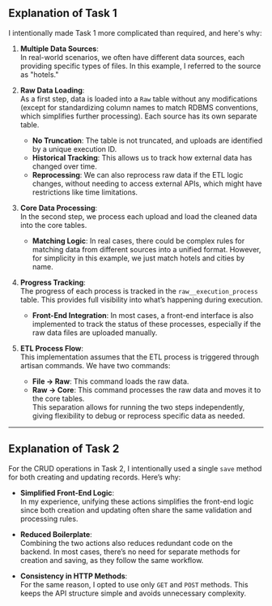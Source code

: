 ## Explanation of Task 1

I intentionally made Task 1 more complicated than required, and here's why:

1. **Multiple Data Sources**:  
   In real-world scenarios, we often have different data sources, each providing specific types of files. In this example, I referred to the source as "hotels."

2. **Raw Data Loading**:  
   As a first step, data is loaded into a `Raw` table without any modifications (except for standardizing column names to match RDBMS conventions, which simplifies further processing). Each source has its own separate table.
    - **No Truncation**: The table is not truncated, and uploads are identified by a unique execution ID.
    - **Historical Tracking**: This allows us to track how external data has changed over time.
    - **Reprocessing**: We can also reprocess raw data if the ETL logic changes, without needing to access external APIs, which might have restrictions like time limitations.

3. **Core Data Processing**:  
   In the second step, we process each upload and load the cleaned data into the core tables.
    - **Matching Logic**: In real cases, there could be complex rules for matching data from different sources into a unified format. However, for simplicity in this example, we just match hotels and cities by name.

4. **Progress Tracking**:  
   The progress of each process is tracked in the `raw__execution_process` table. This provides full visibility into what’s happening during execution.
    - **Front-End Integration**: In most cases, a front-end interface is also implemented to track the status of these processes, especially if the raw data files are uploaded manually.

5. **ETL Process Flow**:  
   This implementation assumes that the ETL process is triggered through artisan commands. We have two commands:
    - **File -> Raw**: This command loads the raw data.
    - **Raw -> Core**: This command processes the raw data and moves it to the core tables.  
      This separation allows for running the two steps independently, giving flexibility to debug or reprocess specific data as needed.

---

## Explanation of Task 2

For the CRUD operations in Task 2, I intentionally used a single `save` method for both creating and updating records. Here’s why:

- **Simplified Front-End Logic**:  
  In my experience, unifying these actions simplifies the front-end logic since both creation and updating often share the same validation and processing rules.

- **Reduced Boilerplate**:  
  Combining the two actions also reduces redundant code on the backend. In most cases, there’s no need for separate methods for creation and saving, as they follow the same workflow.

- **Consistency in HTTP Methods**:  
  For the same reason, I opted to use only `GET` and `POST` methods. This keeps the API structure simple and avoids unnecessary complexity.
